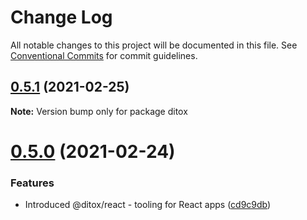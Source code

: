 # Change Log

All notable changes to this project will be documented in this file.
See [Conventional Commits](https://conventionalcommits.org) for commit guidelines.

## [0.5.1](https://github.com/mnasyrov/ditox/compare/v0.5.0...v0.5.1) (2021-02-25)

**Note:** Version bump only for package ditox





# [0.5.0](https://github.com/mnasyrov/ditox/compare/v0.4.1...v0.5.0) (2021-02-24)


### Features

* Introduced @ditox/react - tooling for React apps ([cd9c9db](https://github.com/mnasyrov/ditox/commit/cd9c9db9d65fda468f0e740c49e090757f1ac73a))

